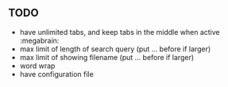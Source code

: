 ## TODO
- have unlimited tabs, and keep tabs in the middle when active :megabrain:
- max limit of length of search query (put ... before if larger)
- max limit of showing filename (put ... before if larger)
- word wrap
- have configuration file

